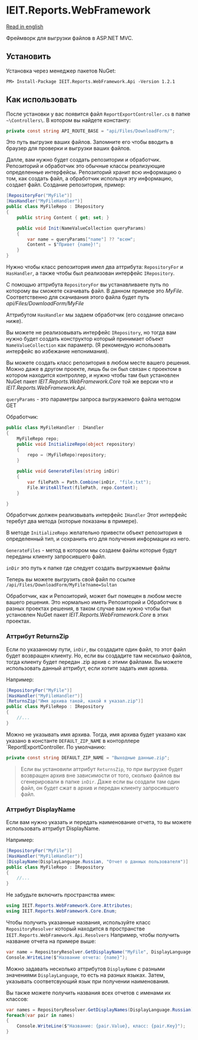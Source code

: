 # IEIT.Reports.WebFramework
[Read in english](README-Eng.md)

Фреймворк для выгрузки файлов в ASP.NET MVC.

## Установить

Установка через менеджер пакетов NuGet:

```
PM> Install-Package IEIT.Reports.WebFramework.Api -Version 1.2.1
```

## Как использовать

После установки у вас появится файл `ReportExportController.cs` в папке `~\Controllers\`. В котором вы найдете константу:

```C#
private const string API_ROUTE_BASE = "api/Files/DownloadForm/";
```

Это путь выгрузке ваших файлов. Запомните его чтобы вводить в браузер для проверки и выгрузки ваших файлов. 

Далле, вам нужно будет создать репозитории и обработчик.
Репозиторий и обработчик это обычные классы реализующие определенные интерфейсы.
Репозиторий хранит всю информацию о том, как создать файл, а обработчик используя эту информацию, создает файл.
Создание репозитория, пример:

```C#
[RepositoryFor("MyFile")]
[HasHandler("MyFileHandler")]
public class MyFileRepo : IRepository
{
    public string Content { get; set; }

    public void Init(NameValueCollection queryParams)
    {
        var name = queryParams["name"] ?? "всем";
        Content = $"Привет {name}!";
    }
}
```

Нужно чтобы класс репозитория имел два аттрибута: `RepositoryFor` и `HasHandler`, а также чтобы был реализован
интерфейс `IRepository`.

C помощью аттрибута `RepositoryFor` вы устанавливаете путь по которому вы сможете скачивать файл. В данном примере это *MyFile*.
Соответственно для скачивания этого файла будет путь *api/Files/DownloadForm/MyFile*

Аттрибутом `HasHandler` мы задаем обработчик (его создание описано ниже).

Вы можете не реализовывать интерфейс `IRepository`, но тогда вам нужно будет создать конструктор который принимает объект `NameValueCollection` как параметр. (Я рекомендую использовать интерфейс во избежание непонимания).

Вы можете создать класс репозитория в любом месте вашего решения. Можно даже в другом проекте, лишь бы он был связан с проектом в котором находится контроллер, и нужно чтобы там был установлен NuGet пакет *IEIT.Reports.WebFramework.Core* той же версии что и *IEIT.Reports.WebFramework.Api*.

`queryParams` - это параметры запроса выгружаемого файла методом GET

Обработчик:

```C#
public class MyFileHandler : IHandler
{
    MyFileRepo repo;
    public void InitializeRepo(object repository)
    {
        repo = (MyFileRepo)repository;
    }

    public void GenerateFiles(string inDir)
    {
        var filePath = Path.Combine(inDir, "file.txt");
        File.WriteAllText(filePath, repo.Content);
    }

}
```

Обработчик должен реализвывать интерфейс `IHandler`
Этот интерфейс теребут два метода (которые показаны в примере).

В методе `InitializeRepo` желательно привести объект репозитория в определенный тип, и сохранить его
для получения информации из него.

`GenerateFiles` - метод в котором мы создаем файлы которые будут переданы клиенту запросившего файл.

`inDir` это путь к папке где следует создать выгружаемые файлы

Теперь вы можете выгрузить свой файл по ссылке `/api/Files/DownloadForm/MyFile?name=Sultan`

Обработчик, как и Репозиторий, может быт помещен в любом месте вашего решения. 
Это нормально иметь Репозиторий и Обработчик в разных проектах решения, 
в таком случае вам нужно чтобы был установлен NuGet пакет *IEIT.Reports.WebFramework.Core* в этих проектах.

### Аттрибут ReturnsZip

Если по указанному пути, `inDir`, вы создадите один файл, то этот файл будет возвращен клиенту.
Но, если вы создадите там несколько файлов, тогда клиенту будет передан .zip архив с этими файлами.
Вы можете использовать данный аттрибут, если хотите задать имя архива.

Например:

```C#
[RepositoryFor("MyFile")]
[HasHandler("MyFileHandler")]
[ReturnsZip("Имя архива такой, какой я указал.zip")]
public class MyFileRepo : IRepository
{
    //...
}
```


Можно не указывать имя архива. Тогда, имя архива будет указано как указано в константе `DEFAULT_ZIP_NAME`
в конторллере `ReportExportController. По умолчанию:

```C#
private const string DEFAULT_ZIP_NAME = "Выходные данные.zip";
```

> Если вы установили аттрибут `ReturnsZip`, то при выгрузке будет возвращен  архив
> вне зависимости от того, сколько файлов вы сгенерировали в папке `inDir`. Даже если
> вы создали там один файл, он будет сжат в архив и передан клиенту запросившего файл.

### Аттрибут DisplayName

Если вам нужно указать и передать наименование отчета, 
то вы можете использовать аттрибут DisplayName.

Например:

```C#
[RepositoryFor("MyFile")]
[HasHandler("MyFileHandler")]
[DisplayName(DisplayLanguage.Russian, "Отчет о данных пользователя")]
public class MyFileRepo : IRepository
{
    //...
}
```

Не забудьте включить пространства имен:

```C#
using IEIT.Reports.WebFramework.Core.Attributes;
using IEIT.Reports.WebFramework.Core.Enum;
```


Чтобы получить указанные названия, используйте класс `RepositoryResolver` который
находится в пространстве `IEIT.Reports.WebFramework.Api.Resolvers`
Например, чтобы получить название отчета на примере выше:

```C#
var name = RepositoryResolver.GetDisplayName("MyFile", DisplayLanguage.Russian);
Console.WriteLine($"Название отчета: {name}");
```


Можно задавать несколько аттрибутов `DisplayName` с  разными значениями `DisplayLanguage`, то есть на разных языках.
Затем, указывать соответсвующий язык при получении наименования.


Вы также можете получить названия всех отчетов с именами их классов:
```C#
var names = RepositoryResolver.GetDisplayNames(DisplayLanguage.Russian);
foreach(var pair in names)
{
	Console.WriteLine($"Название: {pair.Value}, класс: {pair.Key}");
}
```

